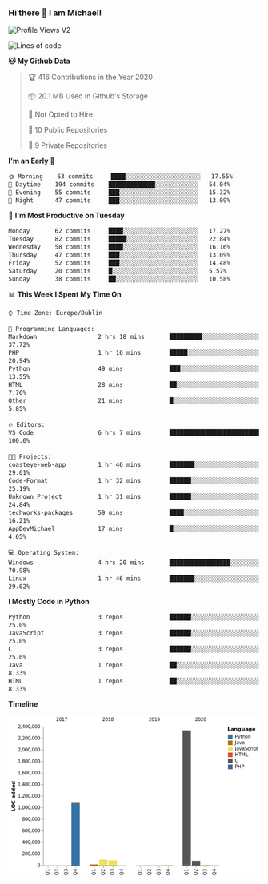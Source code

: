 ### Hi there 👋 I am Michael!

![Profile Views V2](https://komarev.com/ghpvc/?username=AppDevMichael)

<!--START_SECTION:waka-->
![Lines of code](https://img.shields.io/badge/From%20Hello%20World%20I%27ve%20Written-10.1%20million%20lines%20of%20code-blue)

**🐱 My Github Data** 

> 🏆 416 Contributions in the Year 2020
 > 
> 📦 20.1 MB Used in Github's Storage 
 > 
> 🚫 Not Opted to Hire
 > 
> 📜 10 Public Repositories
 > 
> 🔑 9 Private Repositories 

**I'm an Early 🐤** 

```text
🌞 Morning    63 commits     ████░░░░░░░░░░░░░░░░░░░░░   17.55% 
🌆 Daytime    194 commits    █████████████░░░░░░░░░░░░   54.04% 
🌃 Evening    55 commits     ███░░░░░░░░░░░░░░░░░░░░░░   15.32% 
🌙 Night      47 commits     ███░░░░░░░░░░░░░░░░░░░░░░   13.09%

```
📅 **I'm Most Productive on Tuesday** 

```text
Monday       62 commits     ████░░░░░░░░░░░░░░░░░░░░░   17.27% 
Tuesday      82 commits     █████░░░░░░░░░░░░░░░░░░░░   22.84% 
Wednesday    58 commits     ████░░░░░░░░░░░░░░░░░░░░░   16.16% 
Thursday     47 commits     ███░░░░░░░░░░░░░░░░░░░░░░   13.09% 
Friday       52 commits     ███░░░░░░░░░░░░░░░░░░░░░░   14.48% 
Saturday     20 commits     █░░░░░░░░░░░░░░░░░░░░░░░░   5.57% 
Sunday       38 commits     ██░░░░░░░░░░░░░░░░░░░░░░░   10.58%

```


📊 **This Week I Spent My Time On** 

```text
⌚︎ Time Zone: Europe/Dublin

💬 Programming Languages: 
Markdown                 2 hrs 18 mins       █████████░░░░░░░░░░░░░░░░   37.72% 
PHP                      1 hr 16 mins        █████░░░░░░░░░░░░░░░░░░░░   20.94% 
Python                   49 mins             ███░░░░░░░░░░░░░░░░░░░░░░   13.55% 
HTML                     28 mins             ██░░░░░░░░░░░░░░░░░░░░░░░   7.76% 
Other                    21 mins             █░░░░░░░░░░░░░░░░░░░░░░░░   5.85%

🔥 Editors: 
VS Code                  6 hrs 7 mins        █████████████████████████   100.0%

🐱‍💻 Projects: 
coasteye-web-app         1 hr 46 mins        ███████░░░░░░░░░░░░░░░░░░   29.01% 
Code-Format              1 hr 32 mins        ██████░░░░░░░░░░░░░░░░░░░   25.19% 
Unknown Project          1 hr 31 mins        ██████░░░░░░░░░░░░░░░░░░░   24.84% 
techworks-packages       59 mins             ████░░░░░░░░░░░░░░░░░░░░░   16.21% 
AppDevMichael            17 mins             █░░░░░░░░░░░░░░░░░░░░░░░░   4.65%

💻 Operating System: 
Windows                  4 hrs 20 mins       █████████████████░░░░░░░░   70.98% 
Linux                    1 hr 46 mins        ███████░░░░░░░░░░░░░░░░░░   29.02%

```

**I Mostly Code in Python** 

```text
Python                   3 repos             ██████░░░░░░░░░░░░░░░░░░░   25.0% 
JavaScript               3 repos             ██████░░░░░░░░░░░░░░░░░░░   25.0% 
C                        3 repos             ██████░░░░░░░░░░░░░░░░░░░   25.0% 
Java                     1 repos             ██░░░░░░░░░░░░░░░░░░░░░░░   8.33% 
HTML                     1 repos             ██░░░░░░░░░░░░░░░░░░░░░░░   8.33%

```


**Timeline**

![Chart not found](https://github.com/AppDevMichael/AppDevMichael/blob/master/charts/bar_graph.png) 


<!--END_SECTION:waka-->

